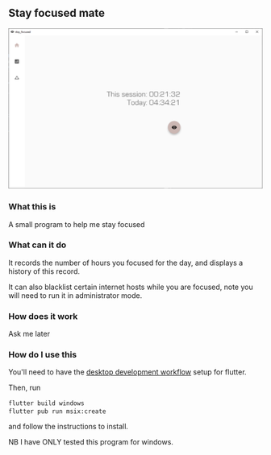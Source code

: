 ## Stay focused mate

![Screenshot](screenshot.png)

### What this is

A small program to help me stay focused

### What can it do

It records the number of hours you focused for the day, and displays a history of this record.

It can also blacklist certain internet hosts while you are focused,
note you will need to run it in administrator mode.

### How does it work

Ask me later

### How do I use this

You'll need to have the [desktop development workflow](https://flutter.dev/desktop) setup for flutter.

Then, run

```
flutter build windows
flutter pub run msix:create
```

and follow the instructions to install.

NB I have ONLY tested this program for windows.